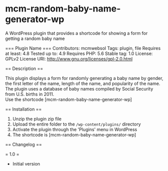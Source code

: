 # mcm-random-baby-name-generator-wp
A WordPress plugin that provides a shortcode for showing a form for getting a random baby name

=== Plugin Name ===
Contributors: mcmwebsol
Tags: plugin, file
Requires at least: 4.8
Tested up to: 4.9
Requires PHP: 5.6
Stable tag: 1.0
License: GPLv2
License URI: http://www.gnu.org/licenses/gpl-2.0.html


== Description ==

This plugin displays a form for randomly generating a baby name by gender, the first letter of the name, length of the name, and popularity of the name. 
The plugin uses a database of baby names compiled by Social Security from U.S. births in 2011.  
Use the shortcode [mcm-random-baby-name-generator-wp] 



== Installation ==

1. Unzip the plugin zip file
2. Upload the entire folder to the `/wp-content/plugins/` directory
3. Activate the plugin through the 'Plugins' menu in WordPress
4. The shortcode is [mcm-random-baby-name-generator-wp] 


== Changelog ==

= 1.0 =
* Initial version
